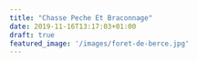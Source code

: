 ```yaml
---
title: "Chasse Peche Et Braconnage"
date: 2019-11-16T13:17:03+01:00
draft: true
featured_image: '/images/foret-de-berce.jpg'
---
```



